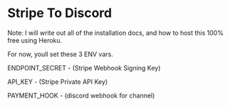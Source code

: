 # Stripe To Discord

Note: I will write out all of the installation docs, and how to host this 100% free using Heroku.

For now, youll set these 3 ENV vars.

ENDPOINT_SECRET - (Stripe Webhook Signing Key)

API_KEY - (Stripe Private API Key)

PAYMENT_HOOK - (discord webhook for channel)